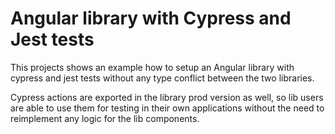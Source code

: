 # Angular library with Cypress and Jest tests 

This projects shows an example how to setup an Angular library with cypress and jest tests without any type conflict between the two libraries.

Cypress actions are exported in the library prod version as well, so lib users are able to use them for testing in their own applications without the need to reimplement any logic for the lib components.
